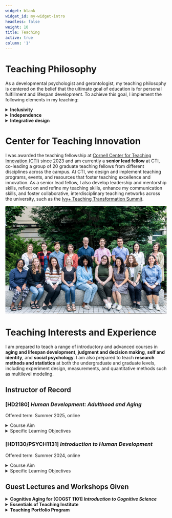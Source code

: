 ```yaml
---
widget: blank
widget_id: my-widget-intro
headless: false
weight: 10
title: Teaching
active: true
column: '1'
---
```


# Teaching Philosophy
As a developmental psychologist and gerontologist, my teaching philosophy is centered on the belief that the ultimate goal of education is for personal fulfillment and lifespan development. To achieve this goal, I implement the following elements in my teaching: 

<details>
<summary><b>Inclusivity</b></summary>
<br>
Being an international student myself, I understand the importance of creating an inclusive classroom environment. With Cornell CTI fellows, we discussed Bell Hooks' <i>Teaching to Transgress</i> and Paulo Freire's <i>Pedagogy of the Oppressed</i>. In my classroom, I strive to create a welcoming and inclusive learning environment where every student feels seen, valued, and empowered to contribute their ideas. To achieve this, I get to know each of my students through <b>pre-class and mid-term surveys</b>, with <b>open spaces for discussion</b>. Moreover, I intentionally <b>diversify my teaching materials</b>, adopt accessible formats, avoid negative or deficit-based narratives, and present <b>role models and research from underrepresented groups</b>.
</details>
  
<details>
<summary><b>Independence</b></summary>
<br>
I believe that autonomy in learning is crucial for students’ success in transitioning from high school to undergraduate and graduate studies. To achieve this goal, <b>scaffolding</b> is necessary, and the foundation of scaffolding is to create a secure attachment between the instructor and students. To achieve this, I create an environment that encourages <b>trial and error</b> as part of the learning process, for example, by providing constructive feedback via the compliment sandwich model and the “Yes, and” thinking, and by fostering peer learning through discussion boards and study groups. Besides, I introduced my students to resources that address the “hidden curriculum”, including academic accommodations, external reviews, and the writing center, and effective reading and time management strategies. I also integrate the <b>self-regulation model</b> to facilitate students' personal growth. 
</details>

<details>
<summary><b>Integrative design</b></summary>
<br>
- I am committed to designing integrative courses that combine reinforcement among learning goals, teaching/learning activities, and feedback/assessments with attention to situational factors. I develop my classes using <b>backward design</b> and <b>Bloom's taxonomy</b>, aligning class activities with learning objectives at different levels. Throughout my course, I employ strategies such as anonymous feedback and <b>backstage agenda</b> to pace course progression. Moreover, I incorporate <b>Universal Design of Learning</b> principles, for example, by accommodating diverse learning styles through <b>multiple modalities</b> such as videos, visual aids, student presentations, and hands-on sessions. To complement summative assessment (e.g., exams and final paper), I incorporate <b>low-stakes formative assessments</b> (e.g., after-class quizzes with quick feedback and resubmission options) to facilitate continuous learning. In response to the rise of Generative AI, I include an <b>AI policy</b> in my syllabi that sets clear expectations and encourages the thoughtful integration of AI into intellectual work.
</details>

# Center for Teaching Innovation
I was awarded the teaching fellowship at [Cornell Center for Teaching Innovation (CTI)](https://teaching.cornell.edu/grants-awards/graduate-students-postdoctoral-fellows) since 2023 and am currently a **senior lead fellow** at CTI, co-leading a group of 20 graduate teaching fellows from different disciplines across the campus. At CTI, we design and implement teaching programs, events, and resources that foster teaching excellence and innovation. As a senior lead fellow, I also develop leadership and mentorship skills, reflect on and refine my teaching skills, enhance my communication skills, and foster collaborative, interdisciplinary teaching networks across the university, such as the [Ivy+ Teaching Transformation Summit](https://ctl.columbia.edu/graduate-instructors/programs-for-graduate-students/seminars-institutes-for-graduate-students/teaching-transformations/).

<p align="center">
  <img src="CTI.png" width="600"/>
</p>

# Teaching Interests and Experience
I am prepared to teach a range of introductory and advanced courses in **aging and lifespan development**, **judgment and decision making**, **self and identity**, and **social psychology**. I am also prepared to teach **research methods and statistics** at both the undergraduate and graduate levels, including experiment design, measurements, and quantitative methods such as multilevel modeling.

## Instructor of Record
### [HD2180] *Human Development: Adulthood and Aging*
Offered term: Summer 2025, online

<details>
<summary>Course Aim</summary>
<br>
What do we gain and lose as we age? How do our relationships change over time? How does population aging influence our society? How should we approach aging research, and how can we translate our findings into concrete policies? This course provides an overview of biological, cognitive, and socio-emotional development across the adult life span with a particular focus on the later years. We will consider what age-related changes mean for research, clinical, and policy settings. Different aspects of development will be integrated within a multidisciplinary life-span developmental framework.
</details>

<details>
<summary>Specific Learning Objectives</summary>
<br>
By the end of this course, you will: 
  
- Describe changes in different aspects of functioning across the adult life span
- Integrate theoretical perspectives on aging across disciplines
- Read and understand contemporary research in gerontology
- Translate current findings in the aging literature to policy, programs, and practice
- Recognize the great diversity and resilience among older people
- Re-examine your personal attitudes about older people and your own aging process
</details>

### [HD1130/PSYCH1131] *Introduction to Human Development*
Offered term: Summer 2024, online

<details>
<summary>Course Aim</summary>
<br>
Introduction to Human Development provides a broad and foundational overview of the field of human development, starting from conception and ending through the process of death and dying. The course will start with an outline and explanation of the lifespan perspective in human development. The biological beginnings of life and prenatal development will serve as the start of the discussion of human development, followed by an exploration of physical, cognitive, and socioemotional development at each subsequent stage within the lifespan (e.g., infancy, early, middle & late childhood, etc.). Discussion of each developmental stage will highlight major research findings and their real-world application. 
</details>

<details>
<summary>Specific Learning Objectives</summary>
<br>

By the end of this course, you will: 
-	Develop a broad but strong base of knowledge surrounding the field of human development and how human development research is conducted. 
-	Be able to read, understand, and critically think about current research in the field of human development and how research can be applied to the real world. 
-	Gain an understanding of the different developmental stages and what kind of change is occurring across the domains of physical, cognitive, and socioemotional development. 
-	Consider your beliefs about development before the course and reconsider the beliefs that are not supported by research. 
-	Find this class fun and interesting, taking what you learned from the course and being able to apply it in your daily life!
</details>

## Guest Lectures and Workshops Given
<details>
<summary><b>Cognitive Aging for [COGST 1101] <i>Introduction to Cognitive Science</i></b></summary>
<br>
In this lecture, we discussed the age-related changes in the brain, attention, and memory with a special focus on older adulthood. After this lecture, students had an understanding of neurobiological changes in brain structure and functions and age differences in different types of attention and memory across various contexts, with practical advice on their preparation for the aging process and interactions with older adults.
</details>

<details>
<summary><b>Essentials of Teaching Institute</b></summary>
<br>

In this four-part workshop series we developed, participants will explore strategies to foster a positive classroom environment, create effective interactive teaching activities to help students learn, and develop fair methods for assessment and grading. Since 2023, I have instructed all four workshops in this institute, covering the following topics:
1. Role of TAs in Cultivating an Inclusive Classroom
2. Supporting Student Learning as a TA
3. Effective Grading and Feedback
4. Final Session: Discussion of an Action Plan
</details>

<details>
  <summary><b>Teaching Portfolio Program</b></summary>
  <br>
  In this in-person program, I co-instructed two workshops for graduate TAs and instructors-in-training on developing Teaching Philosophy Statements and Inclusivity Statements.
</details>



